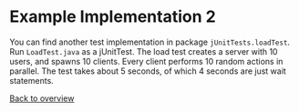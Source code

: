 # Example Implementation 2

You can find another test implementation in package `jUnitTests.loadTest`. Run `LoadTest.java` as a jUnitTest. The load test creates a server with 10 users, and spawns 10 clients. Every client performs 10 random actions in parallel. The test takes about 5 seconds, of which 4 seconds are just wait statements.

[Back to overview](README.md)
